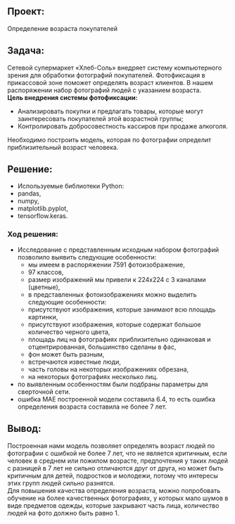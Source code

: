 ## Проект:

Определение возраста покупателей 

## Задача:

Сетевой супермаркет «Хлеб-Соль» внедряет систему компьютерного зрения для обработки фотографий покупателей. Фотофиксация в прикассовой зоне поможет определять возраст клиентов. В нашем распоряжении набор фотографий людей с указанием возраста.     
**Цель внедрения системы фотофиксации:**     
- Анализировать покупки и предлагать товары, которые могут заинтересовать покупателей этой возрастной группы;     
- Контролировать добросовестность кассиров при продаже алкоголя.    

Необходимо построить модель, которая по фотографии определит приблизительный возраст человека.

## Решение:
- Используемые библиотеки Python:
- pandas,
- numpy,
- matplotlib.pyplot,
- tensorflow.keras.

### Ход решения:

- Исследование с представленным исходным набором фотографий позволило выявить следующие особенности:
  - мы имеем в распоряжении 7591 фотоизображение,
  - 97 классов,
  - размер изображений мы привели к 224х224 с 3 каналами (цветные),
  - в представленных фотоизображениях можно выделить следующие особенности:
  - присутствуют изображения, которые занимают всю площадь картинки,
  - присутствуют изображения, которые содержат большое количество черного цвета,
  - площадь лиц на фотографиях приблизительно одинаковая и отцентрированная, большинство сделаны в фас,
  - фон может быть разным,
  - встречаются известные люди,
  - часть головы на некоторых изображениях обрезана,
  - на некоторых фотографиях несколько лиц.
- по выявленным особенностям были подбраны параметры для сверточной сети.
- ошибка MAE построенной модели составила 6.4, то есть ошибка определения возраста составила не более 7 лет.

## Вывод:

Построенная нами модель позволяет определять возраст людей по фотографии с ошибкой не более 7 лет, что не является критичным, если человек в среднем или пожилом возрасте, предпочтения у таких людей с разницей в 7 лет не сильно отличаются друг от друга, но может быть критичным для детей, подростков и молодежи, потому что интересы этих групп людей сильно разнятся.     
Для повышения качества определения возраста, можно попробовать обучение на более качественных фотографиях, у которых мало шумов в виде предметов одежды, которые закрывают часть лица, количество людей на фото должно быть равно 1.
